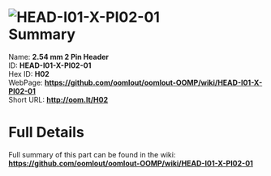 
![HEAD-I01-X-PI02-01](https://github.com/oomlout/oomlout-OOMP/blob/master/parts/HEAD-I01-X-PI02-01/HEAD-I01-X-PI02-01_420.jpg)   
Summary
=================
  
Name: __2.54 mm 2 Pin Header__    
ID: __HEAD-I01-X-PI02-01__   
Hex ID: __H02__   
WebPage: __https://github.com/oomlout/oomlout-OOMP/wiki/HEAD-I01-X-PI02-01__   
Short URL: __http://oom.lt/H02__   

Full Details
==========================
Full summary of this part can be found in the wiki:   
__https://github.com/oomlout/oomlout-OOMP/wiki/HEAD-I01-X-PI02-01__    

